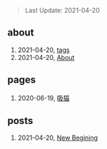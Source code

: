 > Last Update: 2021-04-20

## about
1. 2021-04-20, [tags](about/tags.md)
1. 2021-04-20, [About](about/me.md)
## pages
1. 2020-06-19, [吸猫](pages/吸猫.md)
## posts
1. 2021-04-20, [New Begining](posts/bookmarks.md)